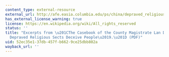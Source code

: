```yaml
---
content_type: external-resource
external_url: http://afe.easia.columbia.edu/ps/china/depraved_religious_sects.pdf
has_external_license_warning: true
license: https://en.wikipedia.org/wiki/All_rights_reserved
status: ''
title: "Excerpts from \u201CThe Casebook of the County Magistrate Lan Dingyuan: \u2018\
  Depraved Religious Sects Deceive People\u2019.\u201D (PDF)"
uid: 52ec35e1-37db-457f-b662-9ce25dbb802a
wayback_url: ''
---
```

